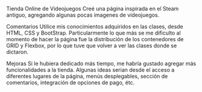 Tienda Online de Videojuegos
Creé una página inspirada en el Steam antiguo, agregando algunas pocas imagenes de videojuegos.

Comentarios
Utilice mis conocimientos adquiridos en las clases, desde HTML, CSS y BootStrap. Particularmente lo que más se me dificulto al momento de hacer la página fue la distribución de los contenedores de GRID y Flexbox, por lo que tuve que volver a ver las clases donde se dictaron. 

Mejoras
Si le hubiera dedicado más tiempo, me habría gustado agregar más funcionalidades a la tienda. Algunas ideas serian desde el acceso a diferentes lugares de la página, menús desplegables, sección de comentarios, integración de opciones de pago, étc.

